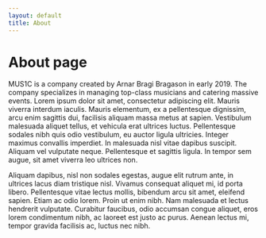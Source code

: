 ```yaml
---
layout: default
title: About
---
```

# About page

MUS1C is a company created by Arnar Bragi Bragason in early 2019. The company specializes in managing top-class musicians and catering massive events. Lorem ipsum dolor sit amet, consectetur adipiscing elit. Mauris viverra interdum iaculis. Mauris elementum, ex a pellentesque dignissim, arcu enim sagittis dui, facilisis aliquam massa metus at sapien. Vestibulum malesuada aliquet tellus, et vehicula erat ultrices luctus. Pellentesque sodales nibh quis odio vestibulum, eu auctor ligula ultricies. Integer maximus convallis imperdiet. In malesuada nisl vitae dapibus suscipit. Aliquam vel vulputate neque. Pellentesque et sagittis ligula. In tempor sem augue, sit amet viverra leo ultrices non.

Aliquam dapibus, nisl non sodales egestas, augue elit rutrum ante, in ultrices lacus diam tristique nisl. Vivamus consequat aliquet mi, id porta libero. Pellentesque vitae lectus mollis, bibendum arcu sit amet, eleifend sapien. Etiam ac odio lorem. Proin ut enim nibh. Nam malesuada et lectus hendrerit vulputate. Curabitur faucibus, odio accumsan congue aliquet, eros lorem condimentum nibh, ac laoreet est justo ac purus. Aenean lectus mi, tempor gravida facilisis ac, luctus nec nibh.